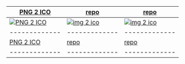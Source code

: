 | [PNG 2 ICO](https://github.com/suministros-game/png2ico) | [repo](https://github.com/suministros-game/png2ico) | [repo](https://github.com/suministros-game/png2ico) |
|-------------|-------------|-------------|
| [![PNG 2 ICO](https://github.com/suministros-game/png2ico/blob/main/favicon.png?raw=true)](https://github.com/suministros-game/png2ico) | [![img 2 ico](https://github.com/suministros-game/png2ico/blob/main/favicon.png?raw=true)](https://github.com/suministros-game/png2ico) | [![img 2 ico](https://github.com/suministros-game/png2ico/blob/main/favicon.png?raw=true)](https://github.com/suministros-game/png2ico) |
|-------------|-------------|-------------|
| [PNG 2 ICO](https://github.com/suministros-game/png2ico) | [repo](https://github.com/suministros-game/png2ico) | [repo](https://github.com/suministros-game/png2ico) |
|-------------|-------------|-------------|
